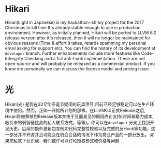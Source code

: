 # Hikari
Hikari(Light in Japanese) is my hackathon-ish toy project for the 2017 Christmas to kill time.It's already stable enough to use in production environment. However, as initially planned, Hikari will be ported to LLVM 6.0 release version after it's released, then it will no longer be maintained for obvious reasons (Time & effort it takes, retards spamming my personal email asking for support,etc). You can find the history of its development at ``developer`` branch. Further enhancements include more features like Code-Intergrity Checking and a full anti-hook implementation. These are not open-source and will probably be released as a commercial product. If you know me personally we can discuss the license model and pricing issue.

# 光
Hikari(光) 是我在2017年圣诞节期间的玩具项目,目前已经足够稳定可以在生产环境中使用。然而，正如一开始所计划的那样。在LLVM6.0正式Release之后, Hikari将被移植到Release版本并由于显而易见的原因终止支持(时间和精力成本,吸引来的弱智骚扰我的私人联系方式，等等)。你可以在``developer`` 分支上找到开发历史。后续的额外更新包含例如代码完整性校验以及完整的反Hook等功能，这一部分并不开源并且可能会在机会合适的情况下作为商业产品的一部分放出。 如果您私底下认识我，我们或许可以讨论授权模式和价格等问题
